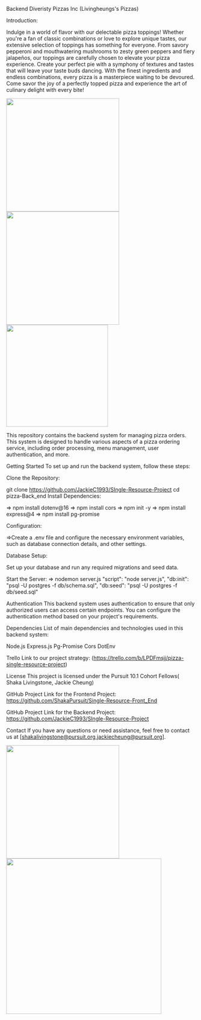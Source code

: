 Backend Diveristy Pizzas Inc (Livingheungs's Pizzas)

Introduction:

Indulge in a world of flavor with our delectable pizza toppings! Whether you're a fan of classic combinations or love to explore unique tastes, our extensive selection of toppings has something for everyone. From savory pepperoni and mouthwatering mushrooms to zesty green peppers and fiery jalapeños, our toppings are carefully chosen to elevate your pizza experience. Create your perfect pie with a symphony of textures and tastes that will leave your taste buds dancing. With the finest ingredients and endless combinations, every pizza is a masterpiece waiting to be devoured. Come savor the joy of a perfectly topped pizza and experience the art of culinary delight with every bite!

<img src="https://www.pizzainn.com/wp-content/uploads/2019/12/Buffet-Close-pizzas-APPROVED.jpg" width ="300"/>
<img src="https://nypost.com/wp-content/uploads/sites/2/2023/06/NYPICHPDPICT000013199279.jpg" width ="300"/>
<img src="https://encrypted-tbn0.gstatic.com/images?q=tbn:ANd9GcSFgzBXZ4KKh8I1k_M0o99qpw3zBDBT82J4Yg&usqp=CAU"width ="270"/>

This repository contains the backend system for managing pizza orders. This system is designed to handle various aspects of a pizza ordering service, including order processing, menu management, user authentication, and more.

Getting Started
To set up and run the backend system, follow these steps:

Clone the Repository:

git clone https://github.com/JackieC1993/SIngle-Resource-Project
cd pizza-Back_end
Install Dependencies:

=> npm install dotenv@16
=> npm install cors
=> npm init -y
=> npm install express@4
=> npm install pg-promise

Configuration:

=>Create a .env file and configure the necessary environment variables, such as database connection details, and other settings.

Database Setup:

Set up your database and run any required migrations and seed data.

 Start the Server:
=> nodemon server.js
"script": "node server.js",
"db:init": "psql -U postgres -f db/schema.sql",
"db:seed": "psql -U postgres -f db/seed.sql"

Authentication
This backend system uses authentication to ensure that only authorized users can access certain endpoints. You can configure the authentication method based on your project's requirements.

Dependencies
List of main dependencies and technologies used in this backend system:

Node.js
Express.js
Pg-Promise
Cors
DotEnv

Trello Link to our project strategy: (https://trello.com/b/LPDFmsjj/pizza-single-resource-project)

License
This project is licensed under the Pursuit 10.1 Cohort Fellows( Shaka Livingstone, Jackie Cheung)

GitHub Project Link for the Frontend Project: https://github.com/ShakaPursuit/Single-Resource-Front_End

GitHub Project Link for the Backend Project: https://github.com/JackieC1993/SIngle-Resource-Project

Contact
If you have any questions or need assistance, feel free to contact us at [shakalivingstone@pursuit.org,jackiecheung@pursuit.org].

<img src="https://encrypted-tbn0.gstatic.com/images?q=tbn:ANd9GcSCqxGMq2Pvhw2Gt8OePIf34CrMGWVYWgCrgQ&usqp=CAU" width="300">
<img src="https://t4.ftcdn.net/jpg/02/32/27/95/360_F_232279556_S3mnv8sh2H7K5m3yawYRTMlEZwKgaGPt.jpg" width="412"> 